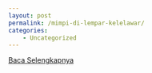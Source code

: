 ```yaml
---
layout: post
permalink: /mimpi-di-lempar-kelelawar/
categories:
    - Uncategorized
---
```


[Baca Selengkapnya](/06)
